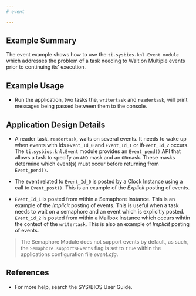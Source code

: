 ```yaml
---
# event

---
```


## Example Summary

The event example shows how to use the `ti.sysbios.knl.Event module` which
addresses the problem of a task needing to Wait on Multiple events prior to
continuing its' execution.

## Example Usage

* Run the application, two tasks the, `writertask` and `readertask`, will print
messages being passed between them to the console.

## Application Design Details

* A reader task, `readertask`, waits on several events. It needs to wake up
when events with Ids `Event_Id_0` and `Event_Id_1` or if`Event_Id_2` occurs.
The `ti.sysbios.knl.Event` module provides an `Event_pend()` API that allows a
task to specify an `AND` mask and an `OR`mask. These masks determine which
event(s) must occur before returning from `Event_pend()`.

* The event related to `Event_Id_0` is posted by a Clock Instance using
a call to `Event_post()`. This is an example of the *Explicit*
posting of events.

* `Event_Id_1` is posted from within a Semaphore Instance. This is an example
of the *Implicit* posting of events. This is useful when a task needs to wait on
a semaphore and an event which is explicitly posted. `Event_id_2` is posted from
within a Mailbox Instance which occurs wihtin the context of the `writertask`.
This is also an example of *Implicit* posting of events.

> The Semaphore Module does not support events by default, as such, the
`Semaphore.supportsEvents` flag is set to `true` within the applications
configuration file *event.cfg*.

## References

* For more help, search the SYS/BIOS User Guide.